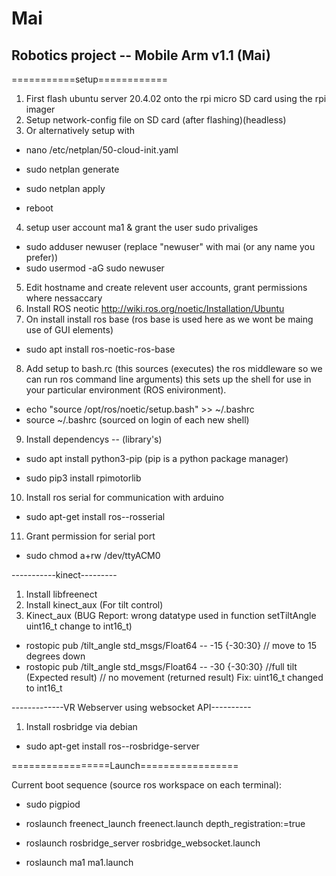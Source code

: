 # Mai
## Robotics project -- Mobile Arm v1.1 (Mai)

===========setup============

1. First flash ubuntu server 20.4.02 onto the rpi micro SD card using the rpi imager
2. Setup network-config file on SD card (after flashing)(headless)
3. Or alternatively setup with

- nano /etc/netplan/50-cloud-init.yaml

- sudo netplan generate
- sudo netplan apply
- reboot

4. setup user account ma1 & grant the user sudo privaliges

- sudo adduser newuser (replace "newuser" with mai (or any name you prefer))
- sudo usermod -aG sudo newuser
  
5. Edit hostname and create relevent user accounts, grant permissions where nessaccary
6. Install ROS neotic http://wiki.ros.org/noetic/Installation/Ubuntu
7. On install install ros base (ros base is used here as we wont be maing use of GUI elements)

- sudo apt install ros-noetic-ros-base

8. Add setup to bash.rc (this sources (executes) the ros middleware so we can run ros command line arguments) this sets up the shell for use in your particular environment (ROS enivironment).

- echo "source /opt/ros/noetic/setup.bash" >> ~/.bashrc
- source ~/.bashrc (sourced on login of each new shell)

9. Install dependencys -- (library's)

- sudo apt install python3-pip (pip is a python package manager)

- sudo pip3 install rpimotorlib

10. Install ros serial for communication with arduino 

- sudo apt-get install ros-<rosdistro>-rosserial

11. Grant permission for serial port

- sudo chmod a+rw /dev/ttyACM0

-----------kinect---------

1. Install libfreenect
2. Install kinect_aux (For tilt control)
3. Kinect_aux (BUG Report: wrong datatype used in function setTiltAngle uint16_t change to int16_t)

- rostopic pub /tilt_angle std_msgs/Float64 -- -15 {-30:30} // move to 15 degrees down
- rostopic pub /tilt_angle std_msgs/Float64 -- -30 {-30:30} //full tilt (Expected result) // no movement (returned result) Fix: uint16_t changed to int16_t

-------------VR Webserver using websocket API----------

1. Install rosbridge via debian

- sudo apt-get install ros-<rosdistro>-rosbridge-server

=================Launch=================
  
Current boot sequence (source ros workspace on each terminal):
  
- sudo pigpiod

- roslaunch freenect_launch freenect.launch depth_registration:=true

- roslaunch rosbridge_server rosbridge_websocket.launch

- roslaunch ma1 ma1.launch

